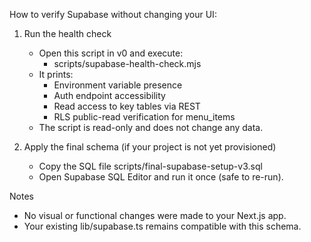 How to verify Supabase without changing your UI:

1) Run the health check
   - Open this script in v0 and execute:
     - scripts/supabase-health-check.mjs
   - It prints:
     - Environment variable presence
     - Auth endpoint accessibility
     - Read access to key tables via REST
     - RLS public-read verification for menu_items
   - The script is read-only and does not change any data.

2) Apply the final schema (if your project is not yet provisioned)
   - Copy the SQL file scripts/final-supabase-setup-v3.sql
   - Open Supabase SQL Editor and run it once (safe to re-run).

Notes
- No visual or functional changes were made to your Next.js app.
- Your existing lib/supabase.ts remains compatible with this schema.
